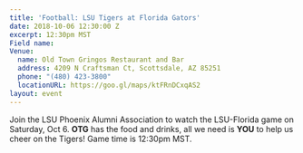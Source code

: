 ```yaml
---
title: 'Football: LSU Tigers at Florida Gators'
date: 2018-10-06 12:30:00 Z
excerpt: 12:30pm MST
Field name: 
Venue:
  name: Old Town Gringos Restaurant and Bar
  address: 4209 N Craftsman Ct, Scottsdale, AZ 85251
  phone: "(480) 423-3800"
  locationURL: https://goo.gl/maps/ktFRnDCxqAS2
layout: event
---
```


Join the LSU Phoenix Alumni Association to watch the LSU-Florida game on Saturday, Oct 6. **OTG** has the food and drinks, all we need is **YOU** to help us cheer on the Tigers! Game time is 12:30pm MST.